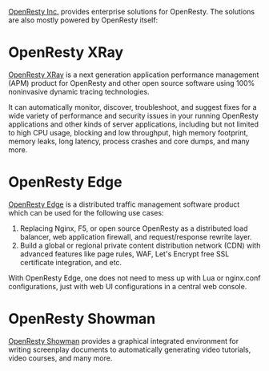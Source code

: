 <!---
    @title         Enterprise Solutions
    @creator       Yichun Zhang
    @created       2013-08-03 04:25 GMT
--->

[OpenResty Inc.](https://openresty.com) provides enterprise solutions for OpenResty. The solutions are also
mostly powered by OpenResty itself:

# OpenResty XRay

[OpenResty XRay](https://openresty.com/en/xray/) is a next generation application
performance management (APM) product for OpenResty and other open source software using
100% noninvasive dynamic tracing technologies.

It can automatically monitor, discover, troubleshoot, and suggest fixes for a wide
variety of performance and security issues in your running OpenResty applications
and other kinds of server applications, including but not limited to high CPU usage,
blocking and low throughput, high memory footprint, memory leaks, long latency,
process crashes and core dumps, and many more.

# OpenResty Edge

[OpenResty Edge](https://openresty.com/en/edge/) is a distributed traffic management software product which can
be used for the following use cases:

1. Replacing Nginx, F5, or open source OpenResty as a distributed load balancer,
web application firewall, and request/response rewrite layer.
2. Build a global or regional private content distribution network (CDN) with advanced features like page rules, WAF, Let's Encrypt free SSL certificate integration, and etc.

With OpenResty Edge, one does not need to mess up with Lua or nginx.conf configurations, just with web UI configurations in a central web console.

# OpenResty Showman

[OpenResty Showman](https://openresty.com/en/showman/) provides a graphical integrated environment for writing screenplay documents to automatically generating video tutorials, video courses, and many more.
